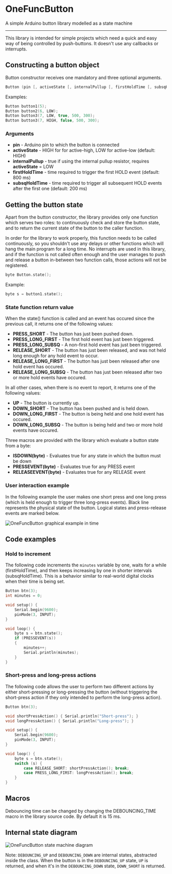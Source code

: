 # OneFuncButton
A simple Arduino button library modelled as a state machine

---

This library is intended for simple projects which need a quick and easy way of being controlled by push-buttons. It doesn't use any callbacks or interrupts.

## Constructing a button object

Button constructor receives one mandatory and three optional arguments.

```c++
Button (pin [, activeState [, internalPullup [, firstHoldTime [, subsqHoldTime]]]]);
```

Examples:

```c++
Button button1(5);
Button button2(6, LOW);
Button button3(7, LOW, true, 500, 300);
Button button3(7, HIGH, false, 500, 300);
```

### Arguments

* **pin** - Arduino pin to which the button is connected
* **activeState** - HIGH for for active-high, LOW for active-low (default: HIGH)
* **internalPullup** - true if using the internal pullup resistor, requires **activeState** = LOW
* **firstHoldTime** - time required to trigger the first HOLD event (default: 800 ms)
* **subsqHoldTime** - time required to trigger all subsequent HOLD events after the first one (default: 200 ms)

## Getting the button state

Apart from the button constructor, the library provides only one function which serves two roles: to continuously check and store the button state, and to return the current state of the button to the caller function.

In order for the library to work properly, this function needs to be called continuously, so you shouldn't use any delays or other functions which will hang the main program for a long time. No interrupts are used in this library, and if the function is not called often enough and the user manages to push and release a button in-between two function calls, those actions will not be registered.

```c++
byte Button.state();
```

Example:

```c++
byte s = button1.state();
```

### State function return value

When the state() function is called and an event has occured since the previous call, it returns one of the following values:

* **PRESS_SHORT** - The button has just been pushed down.
* **PRESS_LONG_FIRST** - The first hold event has just been triggered.
* **PRESS_LONG_SUBSQ** - A non-first hold event has just been triggered.
* **RELEASE_SHORT** - The button has just been released, and was not held long enough for any hold event to occur.
* **RELEASE_LONG_FIRST** - The button has just been released after one hold event has occured.
* **RELEASE_LONG_SUBSQ** - The button has just been released after two or more hold events have occured.

In all other cases, when there is no event to report, it returns one of the following values:

* **UP** - The button is currently up.
* **DOWN_SHORT** - The button has been pushed and is held down.
* **DOWN_LONG_FIRST** - The button is being held and one hold event has occured.
* **DOWN_LONG_SUBSQ** - The button is being held and two or more hold events have occured.

Three macros are provided with the library which evaluate a button state from a byte:

* **ISDOWN(byte)** - Evaluates true for any state in which the button must be down
* **PRESSEVENT(byte)** - Evaluates true for any PRESS event
* **RELEASEEVENT(byte)** - Evaluates true for any RELEASE event

### User interaction example

In the following example the user makes one short press and one long press (which is held enough to trigger three long-press events). Black line represents the physical state of the button. Logical states and press-release events are marked below.

![OneFuncButton graphical example in time](https://raw.githubusercontent.com/athnix/OneFuncButton/master/onefuncbutton_example.png)

## Code examples

### Hold to increment

The following code increments the `minutes` variable by one, waits for a while (firstHoldTime), and then keeps increasing by one in shorter intervals (subsqHoldTime). This is a behavior similar to real-world digital clocks when their time is being set.

```c++
Button btn(3);
int minutes = 0;

void setup() {
    Serial.begin(9600);
    pinMode(3, INPUT);
}

void loop() {
    byte s = btn.state();
    if (PRESSEVENT(s))
    {
        minutes++;
        Serial.println(minutes);
    }
}
```

### Short-press and long-press actions

The following code allows the user to perform two different actions by either short-pressing or long-pressing the button (without triggering the short-press action if they only intended to perform the long-press action).

```c++
Button btn(3);

void shortPressAction() { Serial.println("Short-press"); }
void longPressAction() { Serial.println("Long-press"); }

void setup() {
    Serial.begin(9600);
    pinMode(3, INPUT);
}

void loop() {
    byte s = btn.state();
    switch (s) {
        case RELEASE_SHORT: shortPressAction(); break;
        case PRESS_LONG_FIRST: longPressAction(); break;
    }
}
```

## Macros

Debouncing time can be changed by changing the DEBOUNCING_TIME macro in the library source code. By default it is 15 ms.

## Internal state diagram

![OneFuncButton state machine diagram](https://raw.githubusercontent.com/athnix/OneFuncButton/master/onefuncbutton_diagram.gif)

Note: `DEBOUNCING_UP` and `DEBOUNCING_DOWN` are internal states, abstracted inside the class. When the button is in the `DEBOUNCING_UP` state, `UP` is returned, and when it's in the `DEBOUNCING_DOWN` state, `DOWN_SHORT` is returned.
